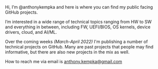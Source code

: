 Hi, I’m @anthonykempka and here is where you can find my public facing GitHub projects.

I’m interested in a wide range of technical topics ranging from HW to SW and everything in between, including FW, UEFI/BIOS, OS kernels, device drivers, cloud, and AI/ML.

Over the coming weeks _(March-April 2022)_ I'm publishing a number of technical projects on GitHub. Many are past projects that people may find informative, but there are also new projects in the mix as well.

How to reach me via email is <anthony.kempka@gmail.com>

<!---
anthonykempka/anthonykempka is a ✨ special ✨ repository because its `README.md` (this file) appears on your GitHub profile.
You can click the Preview link to take a look at your changes.
--->
